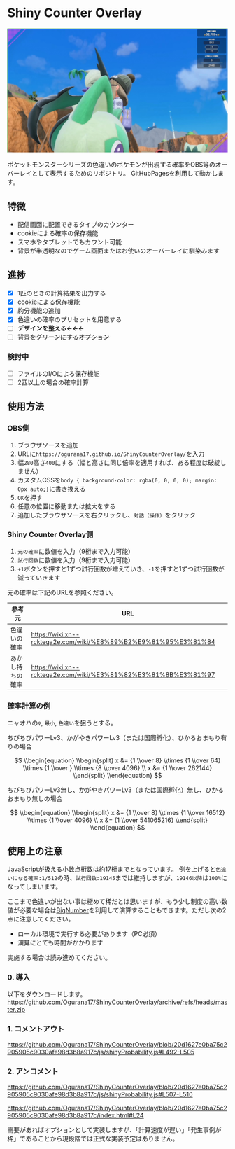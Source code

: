 # Shiny Counter Overlay

![screenshot](src/2023-01-21_13-20-33.mkv_snapshot_00.00.381.jpg)

ポケットモンスターシリーズの色違いのポケモンが出現する確率をOBS等のオーバーレイとして表示するためのリポジトリ。
GitHubPagesを利用して動かします。

## 特徴

- 配信画面に配置できるタイプのカウンター
- cookieによる確率の保存機能
- スマホやタブレットでもカウント可能
- 背景が半透明なのでゲーム画面またはお使いのオーバーレイに馴染みます

## 進捗

- [x] 1匹のときの計算結果を出力する
- [x] cookieによる保存機能
- [x] 約分機能の追加
- [x] 色違いの確率のプリセットを用意する
- [ ] **デザインを整える←←←**
- [ ] ~~背景をグリーンにするオプション~~

### 検討中

- [ ] ファイルのI/Oによる保存機能
- [ ] 2匹以上の場合の確率計算

## 使用方法

### OBS側

1. ブラウザソースを追加
2. URLに`https://ogurana17.github.io/ShinyCounterOverlay/`を入力
3. 幅`280`高さ`400`にする（幅と高さに同じ倍率を適用すれば、ある程度は破綻しません）
4. カスタムCSSを`body { background-color: rgba(0, 0, 0, 0); margin: 0px auto;}`に書き換える
5. `OK`を押す
6. 任意の位置に移動または拡大をする
7. 追加したブラウザソースを右クリックし、`対話（操作）`をクリック

### Shiny Counter Overlay側

1. `元の確率`に数値を入力（9桁まで入力可能）
2. `試行回数`に数値を入力（9桁まで入力可能）
3. `+1`ボタンを押すと1ずつ試行回数が増えていき、`-1`を押すと1ずつ試行回数が減っていきます

元の確率は下記のURLを参照ください。

| 参考元      | URL                                                               |
| -------- | ----------------------------------------------------------------- |
| 色違いの確率   | <https://wiki.xn--rckteqa2e.com/wiki/%E8%89%B2%E9%81%95%E3%81%84> |
| あかし持ちの確率 | <https://wiki.xn--rckteqa2e.com/wiki/%E3%81%82%E3%81%8B%E3%81%97> |

### 確率計算の例

ニャオハの`♀`, `最小`, `色違い`を狙うとする。

ちびちびパワーLv3、かがやきパワーLv3（または国際孵化）、ひかるおまもり有りの場合

$$
\\begin{equation}
\\begin{split}
x &= {1 \\over 8} \\times {1 \\over 64} \\times {1 \\over } \\times {8 \\over 4096} \\
x &= {1 \\over 262144}
\\end{split}
\\end{equation}
$$

ちびちびパワーLv3無し、かがやきパワーLv3（または国際孵化）無し、ひかるおまもり無しの場合

$$
\\begin{equation}
\\begin{split}
x &= {1 \\over 8} \\times {1 \\over 16512} \\times {1 \\over 4096} \\
x &= {1 \\over 541065216}
\\end{split}
\\end{equation}
$$

## 使用上の注意

JavaScriptが扱える小数点桁数は約17桁までとなっています。
例を上げると`色違いになる確率:1/512`の時、`試行回数:19145`までは維持しますが、`19146以降`は`100%`になってしまいます。

ここまで色違いが出ない事は極めて稀だとは思いますが、もう少し制度の高い数値が必要な場合は[BigNumber](https://github.com/MikeMcl/bignumber.js/)を利用して演算することもできます。ただし次の2点に注意してください。

- ローカル環境で実行する必要があります（PC必須）
- 演算にとても時間がかかります

実施する場合は読み進めてください。

### 0. 導入

以下をダウンロードします。
<https://github.com/Ogurana17/ShinyCounterOverlay/archive/refs/heads/master.zip>

### 1. コメントアウト

<https://github.com/Ogurana17/ShinyCounterOverlay/blob/20d1627e0ba75c2905905c9030afe98d3b8a917c/js/shinyProbability.js#L492-L505>

### 2. アンコメント

<https://github.com/Ogurana17/ShinyCounterOverlay/blob/20d1627e0ba75c2905905c9030afe98d3b8a917c/js/shinyProbability.js#L507-L510>

<https://github.com/Ogurana17/ShinyCounterOverlay/blob/20d1627e0ba75c2905905c9030afe98d3b8a917c/index.html#L24>

需要があればオプションとして実装しますが、「計算速度が遅い」「発生事例が稀」であることから現段階では正式な実装予定はありません。

